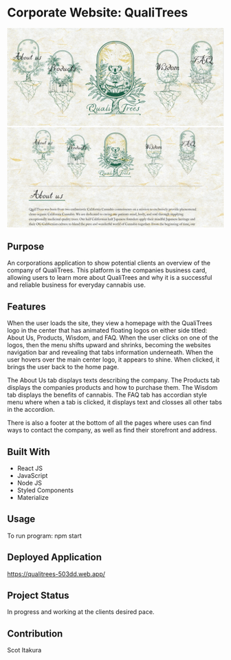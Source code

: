 # Corporate Website: QualiTrees

![](src/assets/images/home-page-example.png)
![](src/assets/images/about-us-example.png)

## Purpose
An corporations application to show potential clients an overview of the company of QualiTrees. This platform is the companies business card, allowing users to learn more about QualiTrees and why it is a successful and reliable business for everyday cannabis use.

## Features
When the user loads the site, they view a homepage with the QualiTrees logo in the center that has animated floating logos on either side titled: About Us, Products, Wisdom, and FAQ. When the user clicks on one of the logos, then the menu shifts upward and shrinks, becoming the websites navigation bar and revealing that tabs information underneath. When the user hovers over the main center logo, it appears to shine. When clicked, it brings the user back to the home page.

The About Us tab displays texts describing the company. The Products tab displays the companies products and how to purchase them. The Wisdom tab displays the benefits of cannabis. The FAQ tab has accordian style menu where when a tab is clicked, it displays text and closses all other tabs in the accordion.

There is also a footer at the bottom of all the pages where uses can find ways to contact the company, as well as find their storefront and address.

## Built With
* React JS
* JavaScript
* Node JS
* Styled Components
* Materialize

## Usage
To run program: npm start

## Deployed Application
https://qualitrees-503dd.web.app/

## Project Status
In progress and working at the clients desired pace.

## Contribution
Scot Itakura